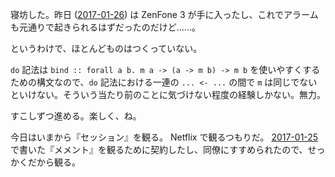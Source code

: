 寝坊した。昨日 ([2017-01-26][]) は ZenFone 3 が手に入ったし、これでアラームも元通りで起きられるはずだったのだけど……。

というわけで、ほとんどものはつくっていない。

`do` 記法は `bind :: forall a b. m a -> (a -> m b) -> m b` を使いやすくするための構文なので、`do` 記法における一連の `... <- ...` の間で `m` は同じでないといけない。そういう当たり前のことに気づけない程度の経験しかない。無力。

すこしずつ進める。楽しく、ね。

今日はいまから『セッション』を観る。 Netflix で観るつもりだ。 [2017-01-25][] で書いた『メメント』を観るために契約したし、同僚にすすめられたので、せっかくだから観る。

[2017-01-25]: http://blog.bouzuya.net/2017/01/25/
[2017-01-26]: http://blog.bouzuya.net/2017/01/26/
